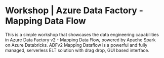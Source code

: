 # Workshop | Azure Data Factory - Mapping Data Flow 

This is a simple workshop that showcases the data engineering capabilities in Azure Data Factory v2 - Mapping Data Flow, powered by Apache Spark on Azure Databricks. ADFv2 Mapping Dataflow is a powerful and fully managed, serverless ELT solution with drag drop, GUI based interface.


